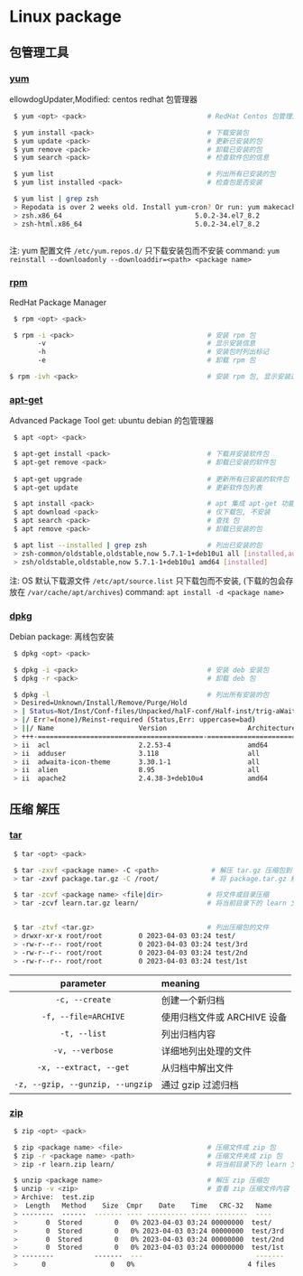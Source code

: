 <!--
 * @Author       : facsert
 * @Date         : 2023-05-23 15:28:43
 * @LastEditTime : 2023-07-28 12:00:50
 * @Description  : edit description
-->

# Linux package

## 包管理工具

### [yum](https://linux.alianga.com/c/yum.html)

ellowdogUpdater,Modified: centos redhat 包管理器

```bash
 $ yum <opt> <pack>                              # RedHat Centos 包管理工具

 $ yum install <pack>                            # 下载安装包
 $ yum update <pack>                             # 更新已安装的包    
 $ yum remove <pack>                             # 卸载已安装的包
 $ yum search <pack>                             # 检查软件包的信息

 $ yum list                                      # 列出所有已安装的包
 $ yum list installed <pack>                     # 检查包是否安装

 $ yum list | grep zsh
 > Repodata is over 2 weeks old. Install yum-cron? Or run: yum makecache fast
 > zsh.x86_64                                 5.0.2-34.el7_8.2            base     
 > zsh-html.x86_64                            5.0.2-34.el7_8.2            base   
 
```

注: yum 配置文件 `/etc/yum.repos.d/`
只下载安装包而不安装
command: `yum reinstall --downloadonly --downloaddir=<path> <package name>`

### [rpm](https://linux.alianga.com/c/rpm.html)

RedHat Package Manager

```bash
 $ rpm <opt> <pack>

 $ rpm -i <pack>                                 # 安装 rpm 包
       -v                                        # 显示安装信息
       -h                                        # 安装包时列出标记
       -e                                        # 卸载 rpm 包

$ rpm -ivh <pack>                                # 安装 rpm 包, 显示安装过程
```

### [apt-get](https://linux.alianga.com/c/apt-get.html)

Advanced Package Tool get: ubuntu debian 的包管理器

```bash
 $ apt <opt> <pack>

 $ apt-get install <pack>                        # 下载并安装软件包
 $ apt-get remove <pack>                         # 卸载已安装的软件包
 
 $ apt-get upgrade                               # 更新所有已安装的软件包
 $ apt-get update                                # 更新软件包列表

 $ apt install <pack>                            # apt 集成 apt-get 功能
 $ apt download <pack>                           # 仅下载包, 不安装   
 $ apt search <pack>                             # 查找 包
 $ apt remove <pack>                             # 卸载已安装的包  

 $ apt list --installed | grep zsh               # 列出已安装的包
 > zsh-common/oldstable,oldstable,now 5.7.1-1+deb10u1 all [installed,automatic]
 > zsh/oldstable,oldstable,now 5.7.1-1+deb10u1 amd64 [installed]
```

注: OS 默认下载源文件 `/etc/apt/source.list`
只下载包而不安装, (下载的包会存放在 `/var/cache/apt/archives`)
command: `apt install -d <package name>`

### [dpkg](https://linux.alianga.com/c/dpkg.html)

Debian package: 离线包安装

```bash
 $ dpkg <opt> <pack>

 $ dpkg -i <pack>                                # 安装 deb 安装包
 $ dpkg -r <pack>                                # 卸载 deb 包

 $ dpkg -l                                       # 列出所有安装的包
 > Desired=Unknown/Install/Remove/Purge/Hold
 > | Status=Not/Inst/Conf-files/Unpacked/halF-conf/Half-inst/trig-aWait/Trig-pend
 > |/ Err?=(none)/Reinst-required (Status,Err: uppercase=bad)
 > ||/ Name                     Version                    Architecture Description
 > +++-=========================================-==========================================-============-===========
 > ii  acl                      2.2.53-4                   amd64        access control list - utilities
 > ii  adduser                  3.118                      all          add and remove users and groups
 > ii  adwaita-icon-theme       3.30.1-1                   all          default icon theme of GNOME
 > ii  alien                    8.95                       all          convert and install rpm and other packages
 > ii  apache2                  2.4.38-3+deb10u4           amd64        Apache HTTP Server
```

## 压缩 解压

### [tar](https://linux.alianga.com/c/tar.html)

```bash
 $ tar <opt> <pack>                         

 $ tar -zxvf <package name> -C <path>             # 解压 tar.gz 压缩包到 <path> 路径
 > tar -zxvf package.tar.gz -C /root/             # 将 package.tar.gz 解压到 /root/ 目录下

 $ tar -zcvf <package name> <file|dir>           # 将文件或目录压缩
 > tar -zcvf learn.tar.gz learn/                 # 将当前目录下的 learn 文件夹压缩成 learn.tar.gz


 $ tar -ztvf <tar.gz>                            # 列出压缩包的文件
 > drwxr-xr-x root/root         0 2023-04-03 03:24 test/
 > -rw-r--r-- root/root         0 2023-04-03 03:24 test/3rd
 > -rw-r--r-- root/root         0 2023-04-03 03:24 test/2nd
 > -rw-r--r-- root/root         0 2023-04-03 03:24 test/1st
```

|parameter|meaning|
|:-:|:-|
|`-c, --create`|创建一个新归档|
|`-f, --file=ARCHIVE`|使用归档文件或 ARCHIVE 设备|
|`-t, --list`|列出归档内容|
|`-v, --verbose`|详细地列出处理的文件|
|`-x, --extract, --get`|从归档中解出文件|
|`-z, --gzip, --gunzip, --ungzip`|通过 gzip 过滤归档|

### [zip](https://linux.alianga.com/c/zip.html)

```bash
 $ zip <opt> <pack>

 $ zip <package name> <file>                     # 压缩文件成 zip 包
 $ zip -r <package name> <path>                  # 压缩文件夹成 zip 包
 > zip -r learn.zip learn/                       # 将当前目录下的 learn 文件夹压缩成 learn.zip

 $ unzip <package name>                          # 解压 zip 压缩包
 $ unzip -v <zip>                                # 查看 zip 压缩文件内容
 > Archive:  test.zip
 >  Length   Method    Size  Cmpr    Date    Time   CRC-32   Name
 > --------  ------  ------- ---- ---------- ----- --------  ----
 >       0  Stored        0   0% 2023-04-03 03:24 00000000  test/
 >       0  Stored        0   0% 2023-04-03 03:24 00000000  test/3rd
 >       0  Stored        0   0% 2023-04-03 03:24 00000000  test/2nd
 >       0  Stored        0   0% 2023-04-03 03:24 00000000  test/1st
 > --------          -------  ---                            -------
 >      0                0   0%                            4 files
```
